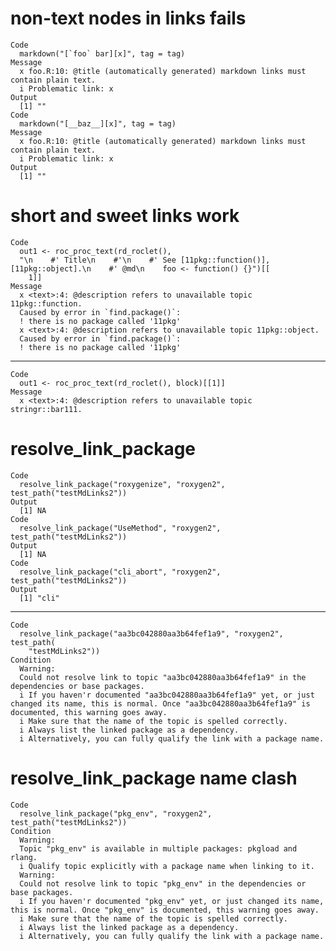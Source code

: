 # non-text nodes in links fails

    Code
      markdown("[`foo` bar][x]", tag = tag)
    Message
      x foo.R:10: @title (automatically generated) markdown links must contain plain text.
      i Problematic link: x
    Output
      [1] ""
    Code
      markdown("[__baz__][x]", tag = tag)
    Message
      x foo.R:10: @title (automatically generated) markdown links must contain plain text.
      i Problematic link: x
    Output
      [1] ""

# short and sweet links work

    Code
      out1 <- roc_proc_text(rd_roclet(),
      "\n    #' Title\n    #'\n    #' See [11pkg::function()], [11pkg::object].\n    #' @md\n    foo <- function() {}")[[
        1]]
    Message
      x <text>:4: @description refers to unavailable topic 11pkg::function.
      Caused by error in `find.package()`:
      ! there is no package called '11pkg'
      x <text>:4: @description refers to unavailable topic 11pkg::object.
      Caused by error in `find.package()`:
      ! there is no package called '11pkg'

---

    Code
      out1 <- roc_proc_text(rd_roclet(), block)[[1]]
    Message
      x <text>:4: @description refers to unavailable topic stringr::bar111.

# resolve_link_package

    Code
      resolve_link_package("roxygenize", "roxygen2", test_path("testMdLinks2"))
    Output
      [1] NA
    Code
      resolve_link_package("UseMethod", "roxygen2", test_path("testMdLinks2"))
    Output
      [1] NA
    Code
      resolve_link_package("cli_abort", "roxygen2", test_path("testMdLinks2"))
    Output
      [1] "cli"

---

    Code
      resolve_link_package("aa3bc042880aa3b64fef1a9", "roxygen2", test_path(
        "testMdLinks2"))
    Condition
      Warning:
      Could not resolve link to topic "aa3bc042880aa3b64fef1a9" in the dependencies or base packages.
      i If you haven'r documented "aa3bc042880aa3b64fef1a9" yet, or just changed its name, this is normal. Once "aa3bc042880aa3b64fef1a9" is documented, this warning goes away.
      i Make sure that the name of the topic is spelled correctly.
      i Always list the linked package as a dependency.
      i Alternatively, you can fully qualify the link with a package name.

# resolve_link_package name clash

    Code
      resolve_link_package("pkg_env", "roxygen2", test_path("testMdLinks2"))
    Condition
      Warning:
      Topic "pkg_env" is available in multiple packages: pkgload and rlang.
      i Qualify topic explicitly with a package name when linking to it.
      Warning:
      Could not resolve link to topic "pkg_env" in the dependencies or base packages.
      i If you haven'r documented "pkg_env" yet, or just changed its name, this is normal. Once "pkg_env" is documented, this warning goes away.
      i Make sure that the name of the topic is spelled correctly.
      i Always list the linked package as a dependency.
      i Alternatively, you can fully qualify the link with a package name.

